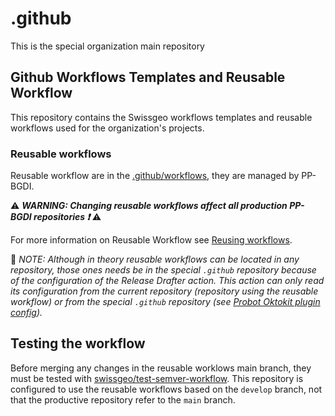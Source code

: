 # .github

This is the special organization main repository

## Github Workflows Templates and Reusable Workflow

This repository contains the Swissgeo workflows templates and reusable workflows used for the organization's projects.

### Reusable workflows

Reusable workflow are in the [.github/workflows](.github/workflows/), they are managed by PP-BGDI.

:warning: ***WARNING: Changing reusable workflows affect all production PP-BGDI repositories :exclamation:*** :warning:

For more information on Reusable Workflow see [Reusing workflows](https://docs.github.com/en/actions/learn-github-actions/reusing-workflows).

:memo: *NOTE: Although in theory reusable workflows can be located in any repository, those ones needs be in the special `.github` repository because of the configuration of the Release Drafter action. This action can only read its configuration from the current repository (repository using the reusable workflow) or from the special `.github` repository (see [Probot Oktokit plugin config](https://github.com/probot/octokit-plugin-config#octokit-plugin-config)).*

## Testing the workflow

Before merging any changes in the reusable worklows main branch, they must be tested with [swissgeo/test-semver-workflow](https://github.com/swissgeo/test-semver-workflow). This repository is configured to use the reusable workflows based on the `develop` branch, not that the productive repository refer to the `main` branch.

